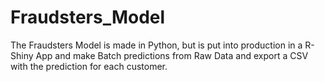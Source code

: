 # Fraudsters_Model

The Fraudsters Model is made in Python, but is put into production in a R-Shiny App and make Batch predictions from Raw Data and export a CSV with the prediction for each customer.
